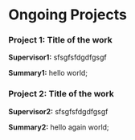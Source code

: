 # Ongoing Projects

### Project 1: Title of the work

**Supervisor1:** sfsgfsfdgdfgsgf

**Summary1:** hello world;


### Project 2: Title of the work

**Supervisor2:** sfsgfsfdgdfgsgf

**Summary2:** hello again world;

